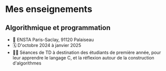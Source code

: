 # Mes enseignements

## Algorithmique et programmation

- 📍 ENSTA Paris-Saclay, 91120 Palaiseau
- 🗓️ D'octobre 2024 à janvier 2025
- 👨‍🏫 Séances de TD à destination des étudiants de première année, pour leur apprendre le langage C, et la réflexion autour de la construction d'algorithmes